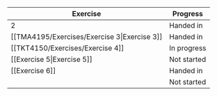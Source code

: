 
| Exercise                                     | Progress    |
| -------------------------------------------- | ----------- |
| 2                                            | Handed in   |
| [[TMA4195/Exercises/Exercise 3\|Exercise 3]] | Handed in   |
| [[TKT4150/Exercises/Exercise 4]]                               | In progress |
| [[Exercise 5\|Exercise 5]]                   | Not started |
| [[Exercise 6]]                               | Handed in   |
|                                              | Not started |
